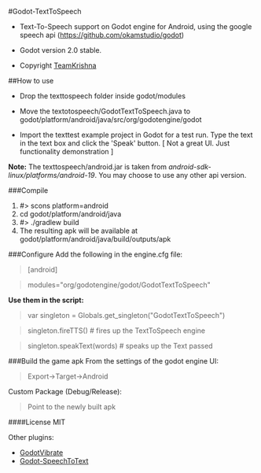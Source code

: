 #Godot-TextToSpeech
- Text-To-Speech support on Godot engine for Android, using the google speech api (https://github.com/okamstudio/godot)

- Godot version 2.0 stable.

- Copyright [TeamKrishna](http://teamkrishna.in)

##How to use
- Drop the texttospeech folder inside godot/modules

- Move the textotospeech/GodotTextToSpeech.java to godot/platform/android/java/src/org/godotengine/godot

- Import the texttest example project in Godot for a test run. Type the text in the text box and click the 'Speak' button.  [ Not a great UI. Just functionality demonstration ]


**Note:** The texttospeech/android.jar is taken from  *android-sdk-linux/platforms/android-19*. You may choose to use any other api version.

###Compile
1. #> scons platform=android
2. cd godot/platform/android/java
3. #> ./gradlew build
4. The resulting apk will be available at godot/platform/android/java/build/outputs/apk
 
###Configure
Add the following in the engine.cfg file:

> [android]

> modules="org/godotengine/godot/GodotTextToSpeech"

**Use them in the script:**

> var singleton = Globals.get_singleton("GodotTextToSpeech")

> singleton.fireTTS() # fires up the TextToSpeech engine

> singleton.speakText(words) # speaks up the Text passed 

###Build the game apk
From the settings of the godot engine UI:

> Export->Target->Android


Custom Package (Debug/Release): 
> Point to the newly built apk


####License
MIT

Other plugins: 
- [GodotVibrate](https://github.com/literaldumb/GodotVibrate) 
- [Godot-SpeechToText](https://github.com/literaldumb/Godot-SpeechToText)

